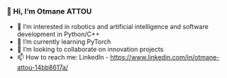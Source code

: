 ### 👋 Hi, I’m Otmane ATTOU
- 👀 I’m interested in robotics and artificial intelligence and software development in Python/C++
- 🌱 I’m currently learning PyTorch
- 💞️ I’m looking to collaborate on innovation projects
- 📫 How to reach me: LinkedIn - https://www.linkedin.com/in/otmane-attou-14bb8617a/

